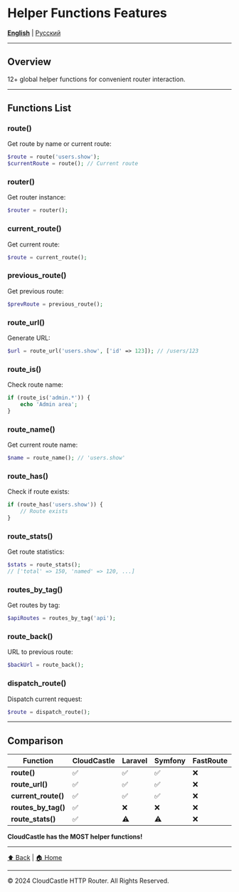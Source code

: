 # Helper Functions Features

[**English**](../../en/features/HELPER_FUNCTIONS_FEATURES.md) | [Русский](../../ru/features/HELPER_FUNCTIONS_FEATURES.md)

---

## Overview

12+ global helper functions for convenient router interaction.

---

## Functions List

### route()
Get route by name or current route:
```php
$route = route('users.show');
$currentRoute = route(); // Current route
```

### router()
Get router instance:
```php
$router = router();
```

### current_route()
Get current route:
```php
$route = current_route();
```

### previous_route()
Get previous route:
```php
$prevRoute = previous_route();
```

### route_url()
Generate URL:
```php
$url = route_url('users.show', ['id' => 123]); // /users/123
```

### route_is()
Check route name:
```php
if (route_is('admin.*')) {
    echo 'Admin area';
}
```

### route_name()
Get current route name:
```php
$name = route_name(); // 'users.show'
```

### route_has()
Check if route exists:
```php
if (route_has('users.show')) {
    // Route exists
}
```

### route_stats()
Get route statistics:
```php
$stats = route_stats();
// ['total' => 150, 'named' => 120, ...]
```

### routes_by_tag()
Get routes by tag:
```php
$apiRoutes = routes_by_tag('api');
```

### route_back()
URL to previous route:
```php
$backUrl = route_back();
```

### dispatch_route()
Dispatch current request:
```php
$route = dispatch_route();
```

---

## Comparison

| Function | CloudCastle | Laravel | Symfony | FastRoute | Slim |
|----------|-------------|---------|---------|-----------|------|
| **route()** | ✅ | ✅ | ✅ | ❌ | ⚠️ |
| **route_url()** | ✅ | ✅ | ✅ | ❌ | ⚠️ |
| **current_route()** | ✅ | ✅ | ✅ | ❌ | ⚠️ |
| **routes_by_tag()** | ✅ | ❌ | ❌ | ❌ | ❌ |
| **route_stats()** | ✅ | ⚠️ | ⚠️ | ❌ | ❌ |

**CloudCastle has the MOST helper functions!**

---

[⬆ Back](../FEATURES_INDEX.md) | [🏠 Home](../../../README.md)

---

© 2024 CloudCastle HTTP Router. All Rights Reserved.


